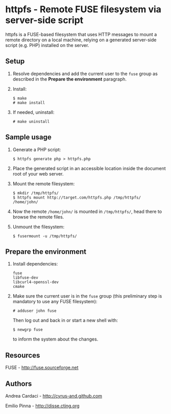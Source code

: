 httpfs - Remote FUSE filesystem via server-side script
======================================================

httpfs is a FUSE-based filesystem that uses HTTP messages to mount a remote
directory on a local machine, relying on a generated server-side script
(e.g. PHP) installed on the server.

Setup
-----

 1. Resolve dependencies and add the current user to the `fuse` group as
    described in the **Prepare the environment** paragraph.

 2. Install:

        $ make
        # make install

 3. If needed, uninstall:

        # make uninstall

Sample usage
------------

 1. Generate a PHP script:

        $ httpfs generate php > httpfs.php

 2. Place the generated script in an accessible location inside the document
    root of your web server.

 3. Mount the remote filesystem:

        $ mkdir /tmp/httpfs/
        $ httpfs mount http://target.com/httpfs.php /tmp/httpfs/ /home/john/

 4. Now the remote `/home/john/` is mounted in `/tmp/httpfs/`, head there to
    browse the remote files.

 5. Unmount the filesystem:

        $ fusermount -u /tmp/httpfs/

Prepare the environment
-----------------------

 1. Install dependencies:

        fuse
        libfuse-dev
        libcurl4-openssl-dev
        cmake

 2. Make sure the current user is in the `fuse` group (this preliminary step is
    mandatory to use any FUSE filesystem):

        # adduser john fuse

    Then log out and back in or start a new shell with:

        $ newgrp fuse

    to inform the system about the changes.

Resources
---------

FUSE - http://fuse.sourceforge.net

Authors
-------

Andrea Cardaci - http://cyrus-and.github.com

Emilio Pinna - http://disse.cting.org

